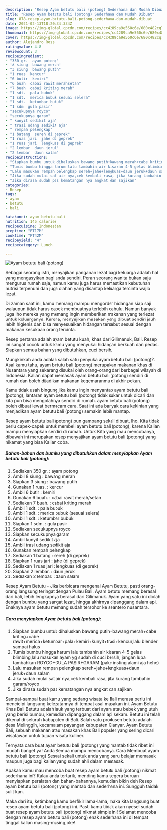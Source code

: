 ```yaml
---
description: "Resep Ayam betutu bali (potong) Sederhana dan Mudah Dibuat"
title: "Resep Ayam betutu bali (potong) Sederhana dan Mudah Dibuat"
slug: 878-resep-ayam-betutu-bali-potong-sederhana-dan-mudah-dibuat
date: 2021-02-13T18:20:34.334Z
image: https://img-global.cpcdn.com/recipes/cc4289ca9e560c6e/680x482cq70/ayam-betutu-bali-potong-foto-resep-utama.jpg
thumbnail: https://img-global.cpcdn.com/recipes/cc4289ca9e560c6e/680x482cq70/ayam-betutu-bali-potong-foto-resep-utama.jpg
cover: https://img-global.cpcdn.com/recipes/cc4289ca9e560c6e/680x482cq70/ayam-betutu-bali-potong-foto-resep-utama.jpg
author: Alejandro Ross
ratingvalue: 4.8
reviewcount: 3
recipeingredient:
- "350 gr.  ayam potong"
- "8 siung  bawang merah"
- "3 siung  bawang putih"
- "1 ruas  kencur"
- "6 butir  kemiri"
- "6 buah  cabai rawit merahsetan"
- "7 buah  cabai kriting merah"
- "1 sdt.  pala bubuk"
- "1 sdt.  merica bubuk sesuai selera"
- "1 sdt.  ketumbar bubuk"
- "1 sdm  gula pasir"
- "secukupnya royco"
- "secukupnya garam"
- " kunyit sedikit aja"
- " trasi udang sedikit aja"
- " rempah pelengkap"
- "1 batang  sereh di geprek"
- "1 ruas jari  jahe di geprek"
- "1 ruas jari  lengkuas di geprek"
- "2 lembar  daun jeruk"
- "2 lembar  daun salam"
recipeinstructions:
- "Siapkan bumbu untuk dihaluskan bawang putih+bawang merah+cabe kriting+cabe rawit+merica+ketumbar+pala+kemiri+kunyit+trasi+kencur,lalu blender sampai halus"
- "Tumis bumbu hingga harum lalu tambahin air kisaran 4-5 gelas blimbing,lalu masukan ayam yg sudah di cuci bersih, jangan lupa tambahkan ROYCO+GULA PASIR+GARAM (pake insting alami aja hehe)"
- "Lalu masukan rempah pelengkap sereh+jahe+lengkuas+daun jeruk+daun salam"
- "Jika sudah mulai sat air nya,cek kembali rasa, jika kurang tambahin garam/royco"
- "Jika dirasa sudah pas kematangan nya angkat dan sajikan"
categories:
- Resep
tags:
- ayam
- betutu
- bali

katakunci: ayam betutu bali 
nutrition: 145 calories
recipecuisine: Indonesian
preptime: "PT17M"
cooktime: "PT42M"
recipeyield: "4"
recipecategory: Lunch

---
```



![Ayam betutu bali (potong)](https://img-global.cpcdn.com/recipes/cc4289ca9e560c6e/680x482cq70/ayam-betutu-bali-potong-foto-resep-utama.jpg)

Sebagai seorang istri, menyajikan panganan lezat bagi keluarga adalah hal yang mengasyikan bagi anda sendiri. Peran seorang  wanita bukan saja mengurus rumah saja, namun kamu juga harus memastikan kebutuhan nutrisi terpenuhi dan juga olahan yang disantap keluarga tercinta wajib lezat.

Di zaman  saat ini, kamu memang mampu mengorder hidangan siap saji walaupun tidak harus capek membuatnya terlebih dahulu. Namun banyak juga lho mereka yang memang ingin memberikan makanan yang terlezat untuk keluarganya. Karena, menyajikan masakan yang dibuat sendiri jauh lebih higienis dan bisa menyesuaikan hidangan tersebut sesuai dengan makanan kesukaan orang tercinta. 

Resep pertama adalah ayam betutu kuah, khas dari Gilimanuk, Bali. Resep ini sangat cocok untuk kamu yang menyukai hidangan berkuah dan pedas. Siapkan semua bahan yang dibutuhkan, cuci bersih.

Mungkinkah anda adalah salah satu penyuka ayam betutu bali (potong)?. Asal kamu tahu, ayam betutu bali (potong) merupakan makanan khas di Nusantara yang sekarang disukai oleh orang-orang dari berbagai wilayah di Indonesia. Kalian dapat memasak ayam betutu bali (potong) sendiri di rumah dan boleh dijadikan makanan kegemaranmu di akhir pekan.

Kamu tidak usah bingung jika kamu ingin menyantap ayam betutu bali (potong), lantaran ayam betutu bali (potong) tidak sukar untuk dicari dan kita pun bisa mengolahnya sendiri di rumah. ayam betutu bali (potong) boleh dibuat lewat bermacam cara. Saat ini ada banyak cara kekinian yang menjadikan ayam betutu bali (potong) semakin lebih mantap.

Resep ayam betutu bali (potong) pun gampang sekali dibuat, lho. Kita tidak perlu capek-capek untuk membeli ayam betutu bali (potong), karena Kalian mampu menyiapkan sendiri di rumah. Untuk Kita yang mau mencobanya, dibawah ini merupakan resep menyajikan ayam betutu bali (potong) yang nikamat yang bisa Kalian coba.

<!--inarticleads1-->

##### Bahan-bahan dan bumbu yang dibutuhkan dalam menyiapkan Ayam betutu bali (potong):

1. Sediakan 350 gr. : ayam potong
1. Ambil 8 siung : bawang merah
1. Siapkan 3 siung : bawang putih
1. Gunakan 1 ruas. : kencur
1. Ambil 6 butir : kemiri
1. Gunakan 6 buah. : cabai rawit merah/setan
1. Sediakan 7 buah. : cabai kriting merah
1. Ambil 1 sdt. : pala bubuk
1. Ambil 1 sdt. : merica bubuk (sesuai selera)
1. Ambil 1 sdt. : ketumbar bubuk
1. Siapkan 1 sdm. : gula pasir
1. Sediakan secukupnya royco
1. Siapkan secukupnya garam
1. Ambil  kunyit sedikit aja
1. Ambil  trasi udang sedikit aja
1. Gunakan  rempah pelengkap
1. Sediakan 1 batang : sereh (di geprek)
1. Siapkan 1 ruas jari : jahe (di geprek)
1. Sediakan 1 ruas jari : lengkuas (di geprek)
1. Siapkan 2 lembar. : daun jeruk
1. Sediakan 2 lembar. : daun salam


Resep Ayam Betutu - Jika berbicara mengenai Ayam Betutu, pasti orang-orang langsung teringat dengan Pulau Bali. Ayam betutu memang berasal dari bali, lebih lengkapnya berasal dari Gilimanuk. Ayam yang satu ini diolah dengan bumbu yang sangat lezat, hingga akhirnya dipanggang dalam api. Enaknya ayam betutu memang sudah tersohor ke seantero nusantara. 

<!--inarticleads2-->

##### Cara menyiapkan Ayam betutu bali (potong):

1. Siapkan bumbu untuk dihaluskan bawang putih+bawang merah+cabe kriting+cabe rawit+merica+ketumbar+pala+kemiri+kunyit+trasi+kencur,lalu blender sampai halus
1. Tumis bumbu hingga harum lalu tambahin air kisaran 4-5 gelas blimbing,lalu masukan ayam yg sudah di cuci bersih, jangan lupa tambahkan ROYCO+GULA PASIR+GARAM (pake insting alami aja hehe)
1. Lalu masukan rempah pelengkap sereh+jahe+lengkuas+daun jeruk+daun salam
1. Jika sudah mulai sat air nya,cek kembali rasa, jika kurang tambahin garam/royco
1. Jika dirasa sudah pas kematangan nya angkat dan sajikan


Sampai-sampai buat kamu yang sedang wisata ke Bali merasa perlu ini mencicipi langsung kelezatannya di tempat asal masakan ini. Ayam Betutu Khas Bali Betutu adalah lauk yang terbuat dari ayam atau bebek yang utuh yang berisi bumbu, kemudian dipanggang dalam api sekam. Betutu ini telah dikenal di seluruh kabupaten di Bali. Salah satu produsen betutu adalah desa Melinggih, kecamatam payangan kabupaten Gianyar. Ayam Betutu Bali, sebuah makanan atau masakan khas Bali populer yang sering dicari wisatawan untuk tujuan wisata kuliner. 

Ternyata cara buat ayam betutu bali (potong) yang mantab tidak ribet ini mudah banget ya! Anda Semua mampu mencobanya. Cara Membuat ayam betutu bali (potong) Sesuai sekali untuk anda yang baru belajar memasak maupun juga bagi kalian yang sudah ahli dalam memasak.

Apakah kamu mau mencoba buat resep ayam betutu bali (potong) nikmat sederhana ini? Kalau anda tertarik, mending kamu segera buruan menyiapkan peralatan dan bahan-bahannya, kemudian bikin deh Resep ayam betutu bali (potong) yang mantab dan sederhana ini. Sungguh taidak sulit kan. 

Maka dari itu, ketimbang kamu berfikir lama-lama, maka kita langsung buat resep ayam betutu bali (potong) ini. Pasti kamu tiidak akan nyesel sudah buat resep ayam betutu bali (potong) nikmat simple ini! Selamat mencoba dengan resep ayam betutu bali (potong) enak sederhana ini di tempat tinggal kalian masing-masing,oke!.

